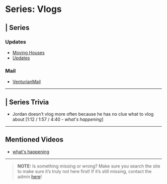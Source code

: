 # Series: Vlogs

## | Series

### Updates
- [Moving Houses](6.Series/Vlogs/Moving_Houses_Vlogs.md)
- [Updates](6.Series/Update_Vlogs.md)

### Mail
- [VenturianMail](6.Series/VenturianMail_Vlogs.md)

----

## | Series Trivia
- Jordan doesn't vlog more often because he has no clue what to vlog about \[1:12 / 1:57 / 4:40 - *what's happening*]

----

## Mentioned Videos
- [what's happening](https://youtu.be/8wn34LSj_Iw)

----
 
> **NOTE:** Is something missing or wrong? Make sure you search the site to make sure it’s truly not here first! If it’s still missing, contact the admin [here](../chapter_2.md)!